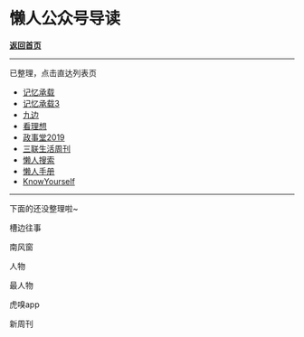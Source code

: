 # 懒人公众号导读

[**返回首页**](/README.md)

***

已整理，点击直达列表页

- [记忆承载](/gzh/记忆承载)
- [记忆承载3](/gzh/记忆承载3)
- [九边](/gzh/九边)
- [看理想](/gzh/看理想.md)
- [政事堂2019](/gzh/政事堂2019)
- [三联生活周刊](/gzh/三联生活周刊)
- [懒人搜索](/gzh/懒人搜索)
- [懒人手册](/gzh/懒人手册)
- [KnowYourself](/gzh/KnowYourself)

***

下面的还没整理啦~

槽边往事

南风窗

人物

最人物

虎嗅app



新周刊
